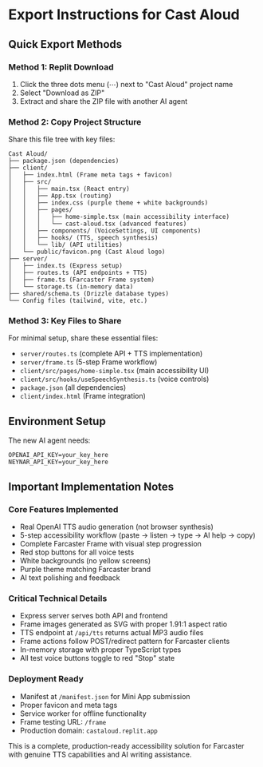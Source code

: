 # Export Instructions for Cast Aloud

## Quick Export Methods

### Method 1: Replit Download
1. Click the three dots menu (⋯) next to "Cast Aloud" project name
2. Select "Download as ZIP"
3. Extract and share the ZIP file with another AI agent

### Method 2: Copy Project Structure
Share this file tree with key files:

```
Cast Aloud/
├── package.json (dependencies)
├── client/
│   ├── index.html (Frame meta tags + favicon)
│   ├── src/
│   │   ├── main.tsx (React entry)
│   │   ├── App.tsx (routing)
│   │   ├── index.css (purple theme + white backgrounds)
│   │   ├── pages/
│   │   │   ├── home-simple.tsx (main accessibility interface)
│   │   │   └── cast-aloud.tsx (advanced features)
│   │   ├── components/ (VoiceSettings, UI components)
│   │   ├── hooks/ (TTS, speech synthesis)
│   │   └── lib/ (API utilities)
│   └── public/favicon.png (Cast Aloud logo)
├── server/
│   ├── index.ts (Express setup)
│   ├── routes.ts (API endpoints + TTS)
│   ├── frame.ts (Farcaster Frame system)
│   └── storage.ts (in-memory data)
├── shared/schema.ts (Drizzle database types)
└── Config files (tailwind, vite, etc.)
```

### Method 3: Key Files to Share
For minimal setup, share these essential files:
- `server/routes.ts` (complete API + TTS implementation)
- `server/frame.ts` (5-step Frame workflow)
- `client/src/pages/home-simple.tsx` (main accessibility UI)
- `client/src/hooks/useSpeechSynthesis.ts` (voice controls)
- `package.json` (all dependencies)
- `client/index.html` (Frame integration)

## Environment Setup
The new AI agent needs:
```
OPENAI_API_KEY=your_key_here
NEYNAR_API_KEY=your_key_here
```

## Important Implementation Notes

### Core Features Implemented
- Real OpenAI TTS audio generation (not browser synthesis)
- 5-step accessibility workflow (paste → listen → type → AI help → copy)
- Complete Farcaster Frame with visual step progression
- Red stop buttons for all voice tests
- White backgrounds (no yellow screens)
- Purple theme matching Farcaster brand
- AI text polishing and feedback

### Critical Technical Details
- Express server serves both API and frontend
- Frame images generated as SVG with proper 1.91:1 aspect ratio
- TTS endpoint at `/api/tts` returns actual MP3 audio files
- Frame actions follow POST/redirect pattern for Farcaster clients
- In-memory storage with proper TypeScript types
- All test voice buttons toggle to red "Stop" state

### Deployment Ready
- Manifest at `/manifest.json` for Mini App submission
- Proper favicon and meta tags
- Service worker for offline functionality
- Frame testing URL: `/frame`
- Production domain: `castaloud.replit.app`

This is a complete, production-ready accessibility solution for Farcaster with genuine TTS capabilities and AI writing assistance.